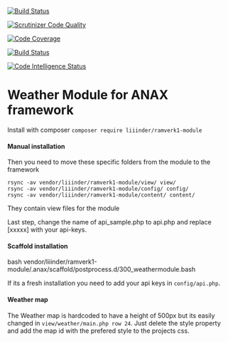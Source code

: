 [![Build Status](https://travis-ci.org/liiinder/ramverk1-module.svg?branch=master)](https://travis-ci.org/liiinder/ramverk1-module)

[![Scrutinizer Code Quality](https://scrutinizer-ci.com/g/liiinder/ramverk1-module/badges/quality-score.png?b=master)](https://scrutinizer-ci.com/g/liiinder/ramverk1-module/?branch=master)

[![Code Coverage](https://scrutinizer-ci.com/g/liiinder/ramverk1-module/badges/coverage.png?b=master)](https://scrutinizer-ci.com/g/liiinder/ramverk1-module/?branch=master)

[![Build Status](https://scrutinizer-ci.com/g/liiinder/ramverk1-module/badges/build.png?b=master)](https://scrutinizer-ci.com/g/liiinder/ramverk1-module/build-status/master)

[![Code Intelligence Status](https://scrutinizer-ci.com/g/liiinder/ramverk1-module/badges/code-intelligence.svg?b=master)](https://scrutinizer-ci.com/code-intelligence)

Weather Module for ANAX framework
=================================

Install with composer `composer require liiinder/ramverk1-module`

#### Manual installation
Then you need to move these specific folders from the module to the framework

    rsync -av vendor/liiinder/ramverk1-module/view/ view/
    rsync -av vendor/liiinder/ramverk1-module/config/ config/
    rsync -av vendor/liiinder/ramverk1-module/content/ content/

They contain view files for the module

Last step, change the name of api_sample.php to api.php and replace \[xxxxx\] with your api-keys.

#### Scaffold installation
bash vendor/liiinder/ramverk1-module/.anax/scaffold/postprocess.d/300_weathermodule.bash

If its a fresh installation you need to add your api keys in `config/api.php`.

#### Weather map
The Weather map is hardcoded to have a height of 500px but its easily changed in `view/weather/main.php row 24`.
Just delete the style property and add the map id with the prefered style to the projects css.